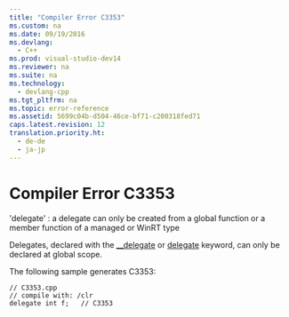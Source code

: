 ```yaml
---
title: "Compiler Error C3353"
ms.custom: na
ms.date: 09/19/2016
ms.devlang: 
  - C++
ms.prod: visual-studio-dev14
ms.reviewer: na
ms.suite: na
ms.technology: 
  - devlang-cpp
ms.tgt_pltfrm: na
ms.topic: error-reference
ms.assetid: 5699c04b-d504-46ce-bf71-c200318fed71
caps.latest.revision: 12
translation.priority.ht: 
  - de-de
  - ja-jp
---
```

# Compiler Error C3353
'delegate' : a delegate can only be created from a global function or a member function of a managed or WinRT type  
  
 Delegates, declared with the [__delegate](../vs140/__delegate.md) or [delegate](../vs140/delegate---C---Component-Extensions-.md) keyword, can only be declared at global scope.  
  
 The following sample generates C3353:  
  
```  
// C3353.cpp  
// compile with: /clr  
delegate int f;   // C3353  
```